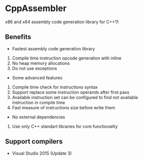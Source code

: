 # CppAssembler
x86 and x64 assembly code generation library for C++11

## Benefits

* Fastest assembly code generation library
1. Compile time instruction opcode generation with inline
2. No heap memory allocations
3. Do not use exceptions

* Some advanced features
1. Compile time check for instructions syntax
2. Support replace some instruction operands after first pass
3. Available instruction set can be configured to find not available instruction in compile time
4. Fast measure of instructions size before write them

* No external dependencies
1. Use only C++ standart libraries for core functionality

## Support compilers 

* Visual Studio 2015 (Update 3)
